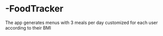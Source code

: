 # -FoodTracker
The app generates menus with 3 meals per day customized for each user according to their BMI
